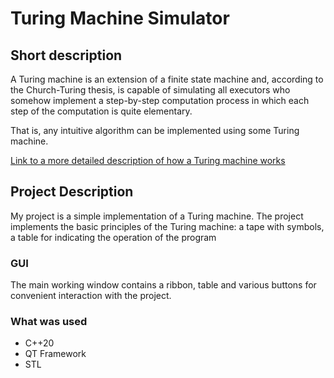 # Turing Machine Simulator
## Short description
A Turing machine is an extension of a finite state machine and, according to the Church-Turing thesis, is capable of simulating all executors who somehow implement a step-by-step computation process in which each step of the computation is quite elementary.

That is, any intuitive algorithm can be implemented using some Turing machine.

[Link to a more detailed description of how a Turing machine works](https://www.cl.cam.ac.uk/projects/raspberrypi/tutorials/turing-machine/one.html)
## Project Description
My project is a simple implementation of a Turing machine. The project implements the basic principles of the Turing machine: a tape with symbols, a table for indicating the operation of the program
### GUI
The main working window contains a ribbon, table and various buttons for convenient interaction with the project.
### What was used
* С++20
* QT Framework
* STL

